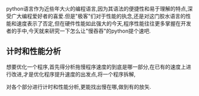 python语言作为近些年大火的编程语言,因为其语法的便捷性和易于理解的特点,深受广大编程爱好者的喜爱.但是"极客"们对于性能的执念,还是对这门胶水语言的性能和速度表示了否定,但在硬件性能如此强大的今天,程序性能往往更多掌握在开发者的手中,今天就来研究一下怎么让"慢吞吞"的python提个速吧.

## 计时和性能分析

想要优化一个程序,首先得分析拖慢程序速度的到底是哪一部分,在已有的速度上进行改进,才是优化程序提升速度的出发点,将一个程序拆解,

对各个部分进行计时和性能分析,更能找出慢在哪,做到有的放矢.